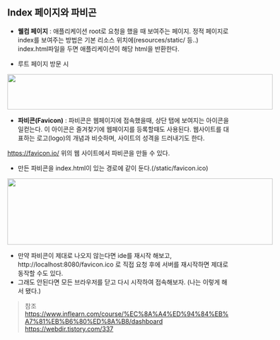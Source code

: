 
## Index 페이지와 파비곤
- **웰컴 페이지** : 애플리케이션 root로 요청을 했을 때 보여주는 페이지. 정적 페이지로 index를 보여주는 방법은 기본 리소스 위치에(resources/static/ 등..) index.html파일을 두면 애플리케이션이 해당 html을 반환한다.


- 루트 페이지 방문 시
<div style="width: 600px; height: 80px;">
    <img src="https://github.com/kyu9341/TeamHash_Practice/blob/master/kwon/image/static4.png" style="width: 600px
    ; height: 80px;">
</div>

- **파비콘(Favicon)** : 파비콘은 웹페이지에 접속했을때, 상단 탭에 보여지는 아이콘을 일컫는다. 이 아이콘은 즐겨찾기에 웹페이지를 등록할때도 사용된다. 웹사이트를 대표하는 로고(logo)의 개념과 비슷하며, 사이트의 성격을 드러내기도 한다.

<https://favicon.io/>
위의 웹 사이트에서 파비콘을 만들 수 있다.

- 만든 파비콘을 index.html이 있는 경로에 같이 둔다.(/static/favicon.ico)

<div style="width: 600px; height: 150px;">
    <img src="https://github.com/kyu9341/TeamHash_Practice/blob/master/kwon/image/static5.png" style="width: 600px
    ; height: 150px;">
</div>

- 만약 파비콘이 제대로 나오지 않는다면 ide를 재시작 해보고, http://localhost:8080/favicon.ico 로 직접 요청 후에 서버를 재시작하면 제대로 동작할 수도 있다.
- 그래도 안된다면 모든 브라우저를 닫고 다시 시작하여 접속해보자. (나는 이렇게 해서 됐다.)




> 참조
> <https://www.inflearn.com/course/%EC%8A%A4%ED%94%84%EB%A7%81%EB%B6%80%ED%8A%B8/dashboard>
> <https://webdir.tistory.com/337>
